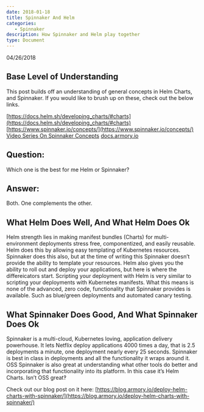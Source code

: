 ```yaml
---
date: 2018-01-18
title: Spinnaker And Helm
categories:
   - Spinnaker
description: How Spinnaker and Helm play together
type: Document
---
```

04/26/2018

## Base Level of Understanding
This post builds off an understanding of general concepts in Helm Charts, and Spinnaker. If you would like to brush up on these, check out the below links.

[https://docs.helm.sh/developing_charts/#charts](https://docs.helm.sh/developing_charts/#charts)
[https://www.spinnaker.io/concepts/](https://www.spinnaker.io/concepts/)<br/>
[Video Series On Spinnaker Concepts](https://kb.armory.io/spinnaker%20concepts/what-is-spinnaker)
[docs.armory.io](docs.armory.io)



## Question:
Which one is the best for me Helm or Spinnaker?

## Answer:
Both. One complements the other. 

## What Helm Does Well, And What Helm Does Ok
Helm strength lies in making manifest bundles (Charts) for multi-environment deployments stress free, componentized, and easily reusable. Helm does this by allowing easy templating of Kubernetes resources. Spinnaker does this also, but at the time of writing this Spinnaker doesn’t provide the ability to template your resources. Helm also gives you the ability to roll out and deploy your applications, but here is where the differeicators start. Scripting your deployment with Helm is very similar to scripting your deployments with Kubernetes manifests. What this means is none of the advanced, zero code, functionality that Spinnaker provides is available. Such as blue/green deployments and automated canary testing.

## What Spinnaker Does Good, And What Spinnaker Does Ok
Spinnaker is a multi-cloud, Kubernetes loving, application delivery powerhouse. It lets Netflix deploy applications 4000 times a day, that is 2.5 deployments a minute, one deployment nearly every 25 seconds. Spinnaker is best in class in deployments and all the functionality it wraps around it.  OSS Spinnaker is also great at understanding what other tools do better and incorporating that functionality into its platform.  In this case it’s Helm Charts. Isn’t OSS great‽

Check out our blog post on it here:
[https://blog.armory.io/deploy-helm-charts-with-spinnaker/](https://blog.armory.io/deploy-helm-charts-with-spinnaker/)
